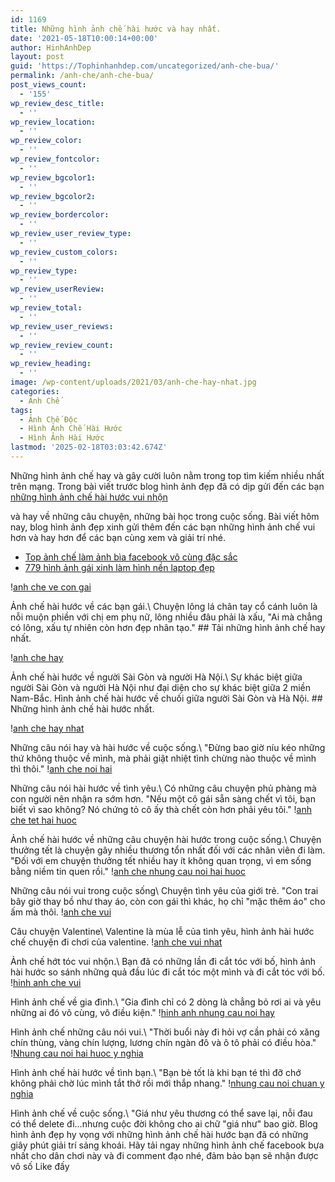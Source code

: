 ```yaml
---
id: 1169
title: Những hình ảnh chế hài hước và hay nhất.
date: '2021-05-18T10:00:14+00:00'
author: HinhAnhDep
layout: post
guid: 'https://Tophinhanhdep.com/uncategorized/anh-che-bua/'
permalink: /anh-che/anh-che-bua/
post_views_count:
  - '155'
wp_review_desc_title:
  - ''
wp_review_location:
  - ''
wp_review_color:
  - ''
wp_review_fontcolor:
  - ''
wp_review_bgcolor1:
  - ''
wp_review_bgcolor2:
  - ''
wp_review_bordercolor:
  - ''
wp_review_user_review_type:
  - ''
wp_review_custom_colors:
  - ''
wp_review_type:
  - ''
wp_review_userReview:
  - ''
wp_review_total:
  - ''
wp_review_user_reviews:
  - ''
wp_review_review_count:
  - ''
wp_review_heading:
  - ''
image: /wp-content/uploads/2021/03/anh-che-hay-nhat.jpg
categories:
  - Ảnh Chế
tags:
  - Ảnh Chế Độc
  - Hình Ảnh Chế Hài Hước
  - Hình Ảnh Hài Hước
lastmod: '2025-02-18T03:03:42.674Z'
---
```

Những hình ảnh chế hay và gây cười luôn nằm trong top tìm kiếm nhiều nhất trên mạng. Trong bài viết trước blog hình ảnh đẹp đã có dịp gửi đến các bạn [những hình ảnh chế hài hước vui nhộn](https://tophinhanhdep.com/anh-che/anh-che-bua/)

 và hay về những câu chuyện, những bài học trong cuộc sống. Bài viết hôm nay, blog hình ảnh đẹp xinh gửi thêm đến các bạn những hình ảnh chế vui hơn và hay hơn để các bạn cùng xem và giải trí nhé.

- [Top ảnh chế làm ảnh bìa facebook vô cùng đặc sắc](https://tophinhanhdep.com/anh-che/anh-che-facebook/)
- [779 hình ảnh gái xinh làm hình nền laptop đẹp](https://tophinhanhdep.com/gai-xinh/hinh-nen-girl-xinh/)

\![anh che ve con gai](https://tophinhanhdep.com/wp-content/uploads/2021/03/anh-che-che-con-gai.jpg)

 Ảnh chế hài hước về các bạn gái.\ Chuyện lông lá chân tay cổ cánh luôn là nỗi muộn phiền với chị em phụ nữ, lông nhiều đâu phải là xấu, "Ai mà chẳng có lông, xấu tự nhiên còn hơn đẹp nhân tạo." ## Tải những hình ảnh chế hay nhất.

\![anh che hay](https://tophinhanhdep.com/wp-content/uploads/2021/03/anh-che-hay.jpg)

 Ảnh chế hài hước về người Sài Gòn và người Hà Nội.\ Sự khác biệt giữa người Sài Gòn và người Hà Nội như đại diện cho sự khác biệt giữa 2 miền Nam-Bắc. Hình ảnh chế hài hước về chuối giữa người Sài Gòn và Hà Nội. ## Những hình ảnh chế hài hước nhất.

\![anh che hay nhat](https://tophinhanhdep.com/wp-content/uploads/2021/03/anh-che-hay-nhat.jpg)

 Những câu nói hay và hài hước về cuộc sống.\ "Đừng bao giờ níu kéo những thứ không thuộc về mình, mà phải giật nhiệt tình chừng nào thuộc về mình thì thôi." \![anh che noi hai](https://tophinhanhdep.com/wp-content/uploads/2021/03/anh-che-noi-hai.jpg)

 Những câu nói hài hước về tình yêu.\ Có những câu chuyện phủ phàng mà con người nên nhận ra sớm hơn. "Nếu một cô gái sẵn sàng chết vì tôi, bạn biết vì sao không? Nó chứng tỏ cô ấy thà chết còn hơn phải yêu tôi." \![anh che tet hai huoc](https://tophinhanhdep.com/wp-content/uploads/2021/03/anh-che-tet-hai-huoc.jpg)

 Ảnh chế hài hước về những câu chuyện hài hước trong cuộc sống.\ Chuyện thưởng tết là chuyện gây nhiều thương tổn nhất đối với các nhân viên đi làm. "Đối với em chuyện thưởng tết nhiều hay ít không quan trọng, vì em sống bằng niềm tin quen rồi." \![anh che nhung cau noi hai huoc](https://tophinhanhdep.com/wp-content/uploads/2021/03/anh-che-voi-nhung-cau-noi-hai-huoc.jpg)

 Những câu nói vui trong cuộc sống\ Chuyện tình yêu của giới trẻ. "Con trai bây giờ thay bồ như thay áo, còn con gái thì khác, họ chỉ "mặc thêm áo" cho ấm mà thôi. \![anh che vui](https://tophinhanhdep.com/wp-content/uploads/2021/03/anh-che-vui-1-1.jpg)

 Câu chuyện Valentine\ Valentine là mùa lễ của tình yêu, hình ảnh hài hước chế chuyện đi chơi của valentine. \![anh che vui nhat](https://tophinhanhdep.com/wp-content/uploads/2021/03/anh-che-vui-nhat-1.jpg)

 Ảnh chế hớt tóc vui nhộn.\ Bạn đã có những lần đi cắt tóc với bố, hình ảnh hài hước so sánh những quả đầu lúc đi cắt tóc một mình và đi cắt tóc với bố. \![hinh anh che vui](https://tophinhanhdep.com/wp-content/uploads/2021/03/hinh-anh-che-vui-2.jpg)

 Hình ảnh chế về gia đình.\ "Gia đình chỉ có 2 dòng là chẳng bỏ rơi ai và yêu những ai đó vô cùng, vô điều kiện." \![hinh anh nhung cau noi hay](https://tophinhanhdep.com/wp-content/uploads/2021/03/hinh-anh-nhung-cau-noi-vui.jpg)

 Hình ảnh chế những câu nói vui.\ "Thời buổi này đi hỏi vợ cần phải có xăng chín thùng, vàng chín lượng, lương chín ngàn đô và ô tô phải có điều hòa." \![Nhung cau noi hai huoc y nghia](https://tophinhanhdep.com/wp-content/uploads/2021/03/Nhung-cau-che-hai-huoc-y-nghia.jpg)

 Hình ảnh chế hài hước về tình bạn.\ "Bạn bè tốt là khi bạn té thì đỡ chớ không phải chờ lúc mình tắt thở rồi mới thắp nhang." \![nhung cau noi chuan y nghia](https://tophinhanhdep.com/wp-content/uploads/2021/03/nhung-cau-noi-chuan-y-nghia.jpg)

 Hình ảnh chế về cuộc sống.\ "Giá như yêu thương có thể save lại, nỗi đau có thể delete đi...nhưng cuộc đời không cho ai chữ "giá như" bao giờ. Blog hình ảnh đẹp hy vọng với những hình ảnh chế hài hước bạn đã có những giây phút giải trí sảng khoái. Hãy tải ngay những hình ảnh chế facebook bựa nhất cho dân chơi này và đi comment đạo nhé, đảm bảo bạn sẽ nhận được vô số Like đấy
